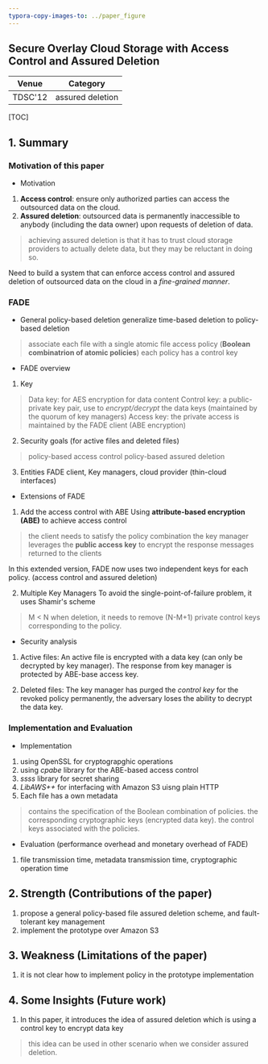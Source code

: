 ```yaml
---
typora-copy-images-to: ../paper_figure
---
```

Secure Overlay Cloud Storage with Access Control and Assured Deletion
------------------------------------------
|           Venue            |       Category       |
| :------------------------: | :------------------: |
| TDSC'12 | assured deletion |
[TOC]

## 1. Summary
### Motivation of this paper
- Motivation
1. **Access control**: ensure only authorized parties can access the outsourced data on the cloud.
2. **Assured deletion**: outsourced data is permanently inaccessible to anybody (including the data owner) upon requests of deletion of data.
> achieving assured deletion is that it has to trust cloud storage providers to actually delete data, but they may be reluctant in doing so.


Need to build a system that can enforce access control and assured deletion of outsourced data on the cloud in a *fine-grained manner*.

### FADE

- General policy-based deletion
generalize time-based deletion to policy-based deletion
> associate each file with a single atomic file access policy (**Boolean combinatrion of atomic policies**)
> each policy has a control key

- FADE overview
1. Key 
> Data key: for AES encryption for data content
> Control key: a public-private key pair, use to *encrypt/decrypt* the data keys (maintained by the quorum of key managers)
> Access key: the private access is maintained by the FADE client (ABE encryption)

2. Security goals (for active files and deleted files)
> policy-based access control
> policy-based assured deletion

3. Entities
FADE client, Key managers, cloud provider (thin-cloud interfaces)


- Extensions of FADE 
1. Add the access control with ABE
Using **attribute-based encryption (ABE)** to achieve access control
> the client needs to satisfy the policy combination
> the key manager leverages the **public access key** to encrypt the response messages returned to the clients

In this extended version, FADE now uses two independent keys for each policy. (access control and assured deletion)

2. Multiple Key Managers 
To avoid the single-point-of-failure problem, it uses Shamir's scheme
> M < N 
> when deletion, it needs to remove (N-M+1) private control keys corresponding to the policy.


- Security analysis
1. Active files:
An active file is encrypted with a data key (can only be decrypted by key manager).
The response from key manager is protected by ABE-base access key.

2. Deleted files:
The key manager has purged the *control key* for the revoked policy permanently, the adversary loses the ability to decrypt the data key.


### Implementation and Evaluation
- Implementation
1. using OpenSSL for cryptograpghic operations
2. using *cpabe* library for the ABE-based access control
3. *ssss* library for secret sharing
4. *LibAWS++* for interfacing with Amazon S3 uisng plain HTTP
5. Each file has a own metadata 
> contains the specification of the Boolean combination of policies.
> the corresponding cryptographic keys (encrypted data key).
> the control keys associated with the policies.

- Evaluation (performance overhead and monetary overhead of FADE)
1. file transmission time, metadata transmission time, cryptographic operation time


## 2. Strength (Contributions of the paper)
1. propose a general policy-based file assured deletion scheme, and fault-tolerant key management 
2. implement the prototype over Amazon S3

## 3. Weakness (Limitations of the paper)
1. it is not clear how to implement policy in the prototype implementation

## 4. Some Insights (Future work)
1. In this paper, it introduces the idea of assured deletion which is using a control key to encrypt data key
> this idea can be used in other scenario when we consider assured deletion.
